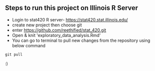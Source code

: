 ## Steps to run this project on Illinois R Server

- Login to stat420 R server- https://stat420.stat.illinois.edu/
- create new project then choose git
- enter https://github.com/reethified/stat_420.git
- Open & knit 'exploratory_data_analysis.Rmd'
- You can go to terminal to pull new changes from the repository using below command

```
git pull
```

:) 